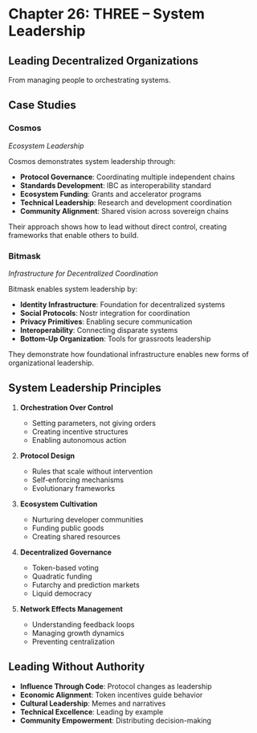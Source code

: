 # Chapter 26: THREE – System Leadership

## Leading Decentralized Organizations

From managing people to orchestrating systems.

## Case Studies

### Cosmos
*Ecosystem Leadership*

Cosmos demonstrates system leadership through:

- **Protocol Governance**: Coordinating multiple independent chains
- **Standards Development**: IBC as interoperability standard
- **Ecosystem Funding**: Grants and accelerator programs
- **Technical Leadership**: Research and development coordination
- **Community Alignment**: Shared vision across sovereign chains

Their approach shows how to lead without direct control, creating frameworks that enable others to build.

### Bitmask
*Infrastructure for Decentralized Coordination*

Bitmask enables system leadership by:

- **Identity Infrastructure**: Foundation for decentralized systems
- **Social Protocols**: Nostr integration for coordination
- **Privacy Primitives**: Enabling secure communication
- **Interoperability**: Connecting disparate systems
- **Bottom-Up Organization**: Tools for grassroots leadership

They demonstrate how foundational infrastructure enables new forms of organizational leadership.

## System Leadership Principles

1. **Orchestration Over Control**
   - Setting parameters, not giving orders
   - Creating incentive structures
   - Enabling autonomous action

2. **Protocol Design**
   - Rules that scale without intervention
   - Self-enforcing mechanisms
   - Evolutionary frameworks

3. **Ecosystem Cultivation**
   - Nurturing developer communities
   - Funding public goods
   - Creating shared resources

4. **Decentralized Governance**
   - Token-based voting
   - Quadratic funding
   - Futarchy and prediction markets
   - Liquid democracy

5. **Network Effects Management**
   - Understanding feedback loops
   - Managing growth dynamics
   - Preventing centralization

## Leading Without Authority

- **Influence Through Code**: Protocol changes as leadership
- **Economic Alignment**: Token incentives guide behavior
- **Cultural Leadership**: Memes and narratives
- **Technical Excellence**: Leading by example
- **Community Empowerment**: Distributing decision-making
